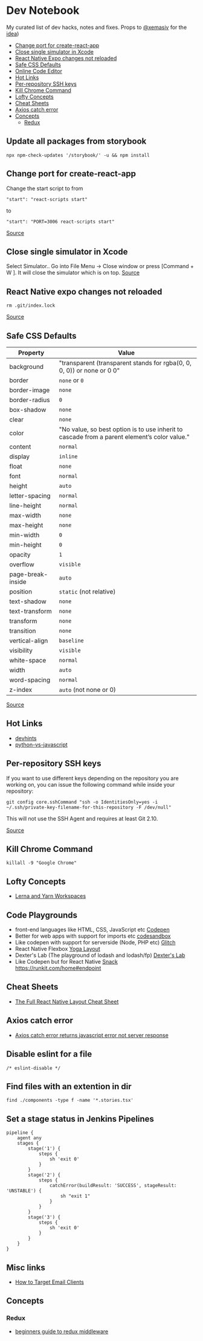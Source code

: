 
# Dev Notebook

My curated list of dev hacks, notes and fixes.
Props to [@xemasiv](https://github.com/xemasiv) for the [idea](https://github.com/xemasiv/my-dev-fixes))

* [Change port for create-react-app](#change-port-for-create-react-app)
* [Close single simulator in Xcode](#close-single-simulator-in-xcode)
* [React Native Expo changes not reloaded](#react-native-expo-changes-not-reloaded)
* [Safe CSS Defaults](#safe-css-defaults)
* [Online Code Editor](#online-code-editor)
* [Hot Links](#hot-links)
* [Per-repository SSH keys](#per-repository-ssh-keys)
* [Kill Chrome Command](#kill-chrome-command)
* [Lofty Concepts](#lofty-concepts)
* [Cheat Sheets](#cheat-sheets)
* [Axios catch error](#axios-catch-error)
* [Concepts](#concepts)
	* [Redux](#redux)


## Update all packages from storybook

```
npx npm-check-updates '/storybook/' -u && npm install
```

## Change port for create-react-app
Change the start script to from 
```
"start": "react-scripts start"
```
to
```
"start": "PORT=3006 react-scripts start"
```
[Source](https://stackoverflow.com/questions/40714583/how-to-specify-a-port-to-run-a-create-react-app-based-project)

## Close single simulator in Xcode

Select Simulator.. Go into File Menu -> Close window or press [Command + W ]. It will close the simulator which is on top.
[Source](https://stackoverflow.com/questions/45165635/how-to-quit-or-close-single-simulator-from-opened-multiple-simulator-in-xcode-9)

## React Native expo changes not reloaded

```
rm .git/index.lock
```
[Source](https://github.com/facebook/react-native/issues/4357#issuecomment-394448806)

## Safe CSS Defaults

| Property          | Value                                                                                        | 
|-------------------|----------------------------------------------------------------------------------------------| 
| background        | "transparent (transparent stands for rgba(0, 0, 0, 0)) or none or 0 0"                       | 
| border            | `none` or `0`                                                                                | 
| border-image      | `none`                                                                                       | 
| border-radius     | `0`                                                                                          | 
| box-shadow        | `none`                                                                                       | 
| clear             | `none`                                                                                       | 
| color             | "No value, so best option is to use inherit to cascade from a parent element’s color value." | 
| content           | `normal`                                                                                     | 
| display           | `inline`                                                                                       | 
| float             | `none`                                                                                         | 
| font              | `normal`                                                                                       | 
| height            | `auto`                                                                                         | 
| letter-spacing    | `normal`                                                                                       | 
| line-height       | `normal`                                                                                       | 
| max-width         | `none`                                                                                         | 
| max-height        | `none`                                                                                         | 
| min-width         | `0`                                                                                            | 
| min-height        | `0`                                                                                            | 
| opacity           | `1`                                                                                            | 
| overflow          | `visible`                                                                                      | 
| page-break-inside | `auto`                                                                                         | 
| position          | `static` (not relative)                                                                        | 
| text-shadow       | `none`                                                                                         | 
| text-transform    | `none`                                                                                         | 
| transform         | `none`                                                                                         | 
| transition        | `none`                                                                                         | 
| vertical-align    | `baseline`                                                                                     | 
| visibility        | `visible`                                                                                      | 
| white-space       | `normal`                                                                                       | 
| width             | `auto`                                                                                         | 
| word-spacing      | `normal`                                                                                       | 
| z-index           | `auto` (not none or 0)                                                                         | 

[Source](http://nimbupani.com/safe-css-defaults.html)

## Hot Links
* [devhints](https://devhints.io/)
* [python-vs-javascript](https://sayazamurai.github.io/python-vs-javascript/)

## Per-repository SSH keys
If you want to use different keys depending on the repository you are working on, you can issue the following command while inside your repository:

```
git config core.sshCommand "ssh -o IdentitiesOnly=yes -i ~/.ssh/private-key-filename-for-this-repository -F /dev/null"
```

This will not use the SSH Agent and requires at least Git 2.10.

[Source](https://docs.gitlab.com/ee/ssh/#per-repository-ssh-keys)


## Kill Chrome Command
```
killall -9 "Google Chrome"
```

## Lofty Concepts
* [Lerna and Yarn Workspaces](https://medium.com/@NareshBhatia/sharing-ui-components-with-lerna-and-yarn-workspaces-be1ebca06efe)


## Code Playgrounds
* front-end languages like HTML, CSS, JavaScript etc [Codepen](https://codepen.io/)
* Better for web apps with support for imports etc [codesandbox](https://codesandbox.io/)
* Like codepen with support for serverside (Node, PHP etc) [Glitch](https://glitch.com/edit/#!/clever-albacore)
* React Native Flexbox [Yoga Layout](https://yogalayout.com/playground)
* Dexter's Lab (The playground of lodash and lodash/fp) [Dexter's Lab](http://dexters-lab.io/)
* Like Codepen but for React Native [Snack](https://snack.expo.io)
https://runkit.com/home#endpoint

## Cheat Sheets
* [The Full React Native Layout Cheat Sheet](https://medium.com/@drorbiran/the-full-react-native-layout-cheat-sheet-a4147802405c/)


## Axios catch error
* [Axios catch error returns javascript error not server response](https://github.com/axios/axios/issues/960#issuecomment-398269712/)

## Disable eslint for a file
```
/* eslint-disable */
```

## Find files with an extention in dir
```
find ./components -type f -name '*.stories.tsx'
```


## Set a stage status in Jenkins Pipelines
```
pipeline {
    agent any
    stages {
        stage('1') {
            steps {
                sh 'exit 0'
            }
        }
        stage('2') {
            steps {
                catchError(buildResult: 'SUCCESS', stageResult: 'UNSTABLE') {
                    sh "exit 1"
                }
            }
        }
        stage('3') {
            steps {
                sh 'exit 0'
            }
        }
    }
}
```

## Misc links
* [How to Target Email Clients](https://howtotarget.email/)

## Concepts

### Redux
* [beginners guide to redux middleware](https://www.codementor.io/vkarpov/beginner-s-guide-to-redux-middleware-du107uyud)

